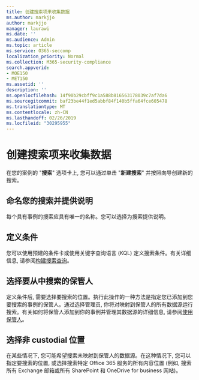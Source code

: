```yaml
---
title: 创建搜索项来收集数据
ms.author: markjjo
author: markjjo
manager: laurawi
ms.date: ''
ms.audience: Admin
ms.topic: article
ms.service: O365-seccomp
localization_priority: Normal
ms.collection: M365-security-compliance
search.appverid:
- MOE150
- MET150
ms.assetid: ''
description: ''
ms.openlocfilehash: 14f90b29cbff9c1a588b816563178039c7af7da6
ms.sourcegitcommit: baf23be44f1ed5abbf84f140b5ffa64fce605478
ms.translationtype: MT
ms.contentlocale: zh-CN
ms.lasthandoff: 02/26/2019
ms.locfileid: "30295955"
---
```

# <a name="create-a-search-to-collect-data"></a>创建搜索项来收集数据

在您的案例的 "**搜索**" 选项卡上, 您可以通过单击 "**新建搜索**" 并按照向导创建新的搜索。

## <a name="name-your-search-and-give-description"></a>命名您的搜索并提供说明

每个具有事例的搜索应具有唯一的名称。您可以选择为搜索提供说明。 

## <a name="define-your-conditions"></a>定义条件

您可以使用预建的条件卡或使用关键字查询语言 (KQL) 定义搜索条件。有关详细信息, 请参阅[构建搜索查询](building-search-queries.md)。

## <a name="choose-the-custodians-to-search-from"></a>选择要从中搜索的保管人

定义条件后, 需要选择要搜索的位置。执行此操作的一种方法是指定您已添加到您要搜索的事例的保管人。通过选择管理员, 你将对映射到保管人的所有数据源运行搜索。有关如何将保管人添加到你的事例并管理其数据源的详细信息, 请参阅[使用保管人](managing-custodians.md)。

## <a name="choose-non-custodial-locations"></a>选择非 custodial 位置

在某些情况下, 您可能希望搜索未映射到保管人的数据源。在这种情况下, 您可以指定要搜索的位置, 或选择搜索特定 Office 365 服务的所有内容位置 (例如, 搜索所有 Exchange 邮箱或所有 SharePoint 和 OneDrive for business 网站)。